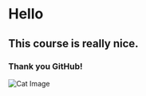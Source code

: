 # Hello
## This course is really nice.
### Thank you GitHub!
![Cat Image](https://octodex.github.com/images/yaktocat.png)
